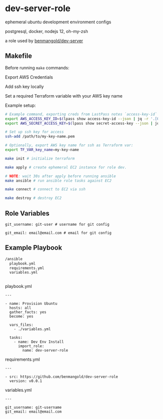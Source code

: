 dev-server-role
=========

ephemeral ubuntu development environment configs

postgresql, docker, nodejs 12, oh-my-zsh

a role used by [benmangold/dev-server](https://github.com/benmangold/dev-server)

Makefile
--------

Before running `make` commands:

Export AWS Credentials

Add ssh key locally

Set a required Terraform variable with your AWS key name

Example setup:

```bash
# Example command, exporting creds from LastPass notes `access-key-id` and `secret-access-key` with jq:
export AWS_ACCESS_KEY_ID=$(lpass show access-key-id --json | jq -r '.[0].note')
export AWS_SECRET_ACCESS_KEY=$(lpass show secret-access-key --json | jq -r '.[0].note')

# Set up ssh key for access
ssh-add /path/to/my-key-name.pem

# Optionally, export AWS key name for ssh as Terraform var:
export TF_VAR_key_name=my-key-name

```

```bash
make init # initialize terraform

make apply # create ephemeral EC2 instance for role dev. 

# NOTE: wait 30s after apply before running ansible
make ansible # run ansible role tasks against EC2

make connect # connect to EC2 via ssh

make destroy # destroy EC2

```

Role Variables
--------------

```text
git_username: git-user # username for git config

git_email: email@email.com # email for git config

```

Example Playbook
----------------

```fs
/ansible
  playbook.yml
  requirements.yml
  variables.yml
 
```

playbook.yml
```ansible
---

- name: Provision Ubuntu
  hosts: all
  gather_facts: yes
  become: yes

  vars_files:
    - ./variables.yml

  tasks:
    - name: Dev Env Install
      import_role:
        name: dev-server-role

```

requirements.yml
```ansible
---

- src: https://github.com/benmangold/dev-server-role
  version: v0.0.1

```

variables.yml
```ansible
---

git_username: git-username
git_email: email@email.com

```